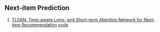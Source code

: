 ## Next-item Prediction
1. [TLSAN: Time-aware Long- and Short-term Attention Network for Next-item Recommendation](https://arxiv.org/pdf/2103.08971v1.pdf) [code](https://github.com/TsingZ0/TLSAN)
